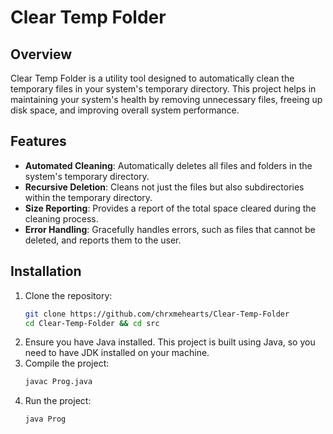 # Clear Temp Folder

## Overview

Clear Temp Folder is a utility tool designed to automatically clean the temporary files in your system's temporary directory. This project helps in maintaining your system's health by removing unnecessary files, freeing up disk space, and improving overall system performance.

## Features

- **Automated Cleaning**: Automatically deletes all files and folders in the system's temporary directory.
- **Recursive Deletion**: Cleans not just the files but also subdirectories within the temporary directory.
- **Size Reporting**: Provides a report of the total space cleared during the cleaning process.
- **Error Handling**: Gracefully handles errors, such as files that cannot be deleted, and reports them to the user.

## Installation

1. Clone the repository:
   ```bash
   git clone https://github.com/chrxmehearts/Clear-Temp-Folder
   cd Clear-Temp-Folder && cd src
2. Ensure you have Java installed. This project is built using Java, so you need to have JDK installed on your machine.
3. Compile the project:
   ```bash
   javac Prog.java
4. Run the project:
   ```bash
   java Prog

